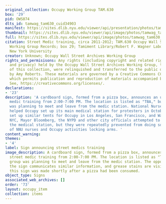 ```yaml
---
original_collection: Occupy Working Group TAM.630
box: '29'
pid: OWS074
dlts_id: tamwag_tam630_cuid34903
manifest: https://sites.dlib.nyu.edu/viewer/api/presentation/photos/tamwag_tam630_cuid34903/manifest.json
thumbnail: https://sites.dlib.nyu.edu/viewer/api/image/photos/tamwag_tam630_cuid34903/1/full/256,/0/default.jpg
full: https://sites.dlib.nyu.edu/viewer/api/image/photos/tamwag_tam630_cuid34903/1/full/256,/0/default.jpg
citation: Street Medic training, circa 2011-2012; TAM.630 Occupy Wall Street Archives
  Working Group Records; box 29; Tamiment Library/Robert F. Wagner Labor Archives,
  New York University
creator: Unknown; Occupy Wall Street Archives Working Group
rights_and_permisisons: Any rights (including copyright and related rights to publicity
  and privacy) held by the Occupy Wall Street Archives Working Group, the creator
  of this collection, were relinquished and transferred to the public domain in 2013
  by Amy Roberts. These materials are governed by a Creative Commons CC0 license,
  which permits publication and reproduction of materials accompanied by full attribution.
  See, https://creativecommons.org/licenses/.
declarations:
- '23'
description: 'A cardboard sign, formed from a pizza box, announces an upcoming street
  medic training from 2:00-7:00 PM. The location is listed as "TBA," but the group
  was planning to meet and leave from the medic station. National Nurses United (NNU)
  helped Occupy set up its main medical station for protesters in October 2011. NNU
  set up similar tents for Occupy in Los Angeles, San Francisco, and Washington. In
  NYC, Mayor Bloomberg, the NYPD and other city officials attempted to close down
  the medical station, but they were repeatedly prevented from doing so by a group
  of NNU nurses and Occupy activities locking arms. '
content_warning:
themes:
- '4'
label: Sign announcing street medics training
image_description: A cardboard sign, formed from a pizza box, announces an upcoming
  street medic training from 2:00-7:00 PM. The location is listed as "TBA," but the
  group was planning to meet and leave from the medic station. The opposite side of
  the sign communicates similar information, and grease stains are visible suggesting
  this sign was made shortly after a pizza had been consumed.
object_type: Signs
associated_web_archives: []
order: '73'
layout: occupy_item
collection: items
---
```

